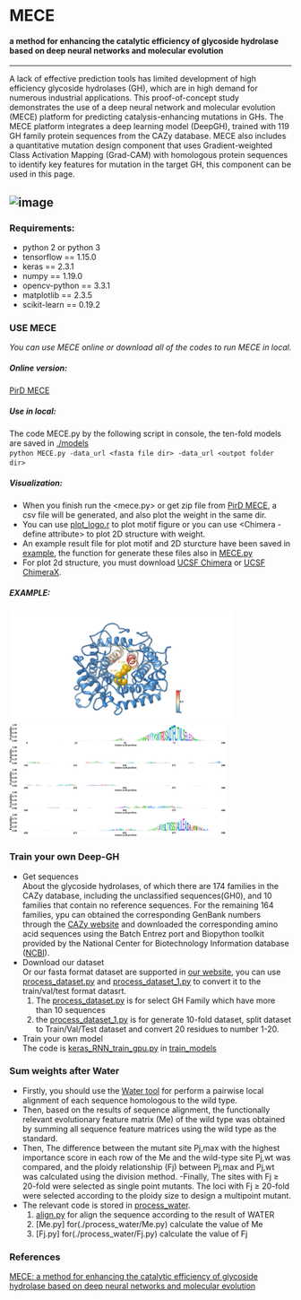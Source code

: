 # MECE
#### a method for enhancing the catalytic efficiency of glycoside hydrolase based on deep neural networks and molecular evolution

---
A lack of effective prediction tools has limited development of high efficiency glycoside hydrolases (GH), which are in high demand for numerous industrial applications. This proof-of-concept study demonstrates the use of a deep neural network and molecular evolution (MECE) platform for predicting catalysis-enhancing mutations in GHs. The MECE platform integrates a deep learning model (DeepGH), trained with 119 GH family protein sequences from the CAZy database. MECE also includes a quantitative mutation design component that uses Gradient-weighted Class Activation Mapping (Grad-CAM) with homologous protein sequences to identify key features for mutation in the target GH, this component can be used in this page.

![image](./plots/a33a78e90d68d865915fb91fa150b2b.jpg)
---


### Requirements:
- python 2 or python 3
- tensorflow == 1.15.0
- keras == 2.3.1
- numpy == 1.19.0
- opencv-python == 3.3.1
- matplotlib == 2.3.5
- scikit-learn == 0.19.2


### USE MECE<br>
*You can use MECE online or download all of the codes to run MECE in local.*
##### Online version:    
[PirD MECE](http://www.elabcaas.cn/pird/mece) 

##### Use in local: <br>
The code MECE.py by the following script in console, the ten-fold models are saved in [./models](./models)<br>
`python MECE.py -data_url <fasta file dir> -data_url <outpot folder dir> `

##### Visualization: <br>
- When you finish run the <mece.py> or get zip file from [PirD MECE](http://www.elabcaas.cn/pird/mece), a csv file will be generated, and also plot the weight in the same dir.<br>
- You can use [plot_logo.r](./plot_logo.r) to plot motif figure or you can use <Chimera - define attribute> to plot 2D structure with weight.<br>
- An example result file for plot motif and 2D sturcture have been saved in [example](./example), the function for generate these files also in [MECE.py](mece.py)<br>
- For plot 2d structure, you must download [UCSF Chimera](https://www.cgl.ucsf.edu/chimera/) or [UCSF ChimeraX](https://www.cgl.ucsf.edu/chimerax/).<br>

##### EXAMPLE:<br>
<img src="./plots/1AYX.png"  style=" height:200px" /><img src="./plots/1AYX_motif.png"  style=" height:200px" />

### Train your own Deep-GH
- Get sequences<br>
About the glycoside hydrolases, of which there are 174 families in the CAZy database, including the unclassified sequences(GH0), and 10 families that contain no reference sequences. For the remaining 164 families, ypu can obtained the corresponding GenBank numbers through the [CAZy website](http://www.cazy.org/) and downloaded the corresponding amino acid sequences using the Batch Entrez port and Biopython toolkit provided by the National Center for Biotechnology Information database ([NCBI](https://www.ncbi.nlm.nih.gov/)).
- Download our dataset<br> 
Or our fasta format dataset are supported in [our website](http://www.elabcaas.cn/pird/mece), you can use [process_dataset.py]("./data/process_dataset.py") and [process_dataset_1.py]("./data/process_dataset_1.py") to convert it to the train/val/test format datasrt.<br>
    1. The [process_dataset.py]("./data/process_dataset.py") is for select GH Family which have more than 10 sequences
    2. the [process_dataset_1.py]("./data/process_dataset_1.py") is for generate 10-fold dataset, split dataset to Train/Val/Test dataset and convert 20 residues to number 1-20.
- Train your own model<br>
The code is [keras_RNN_train_gpu.py](./train_models/keras_RNN_train_gpu.py) in [train_models](./train_models)<br>
    
### Sum weights after Water<br>
- Firstly, you should use the [Water tool](http://emboss.sourceforge.net/apps/release/6.6/emboss/apps/water.html) for perform a pairwise local alignment of each sequence homologous to the wild type.<br>
- Then, based on the results of sequence alignment, the functionally relevant evolutionary feature matrix (Me) of the wild type was obtained by summing all sequence feature matrices using the wild type as the standard.
- Then, The difference between the mutant site Pj,max with the highest importance score in each row of the Me and the wild-type site Pj,wt was compared, and the ploidy relationship (Fj) between Pj,max and Pj,wt was calculated using the division method. 
-Finally, The sites with Fj ≥ 20-fold were selected as single point mutants. The loci with Fj ≥ 20-fold were selected according to the ploidy size to design a multipoint mutant.
- The relevant code is stored in [process_water](./process_water).<br>
    1. [align.py](./process_water/align.py) for align the sequence according to the result of WATER
    2. [Me.py] for(./process_water/Me.py) calculate the value of Me
    3. [Fj.py] for(./process_water/Fj.py) calculate the value of Fj

  
### References
  [MECE: a method for enhancing the catalytic efficiency of glycoside hydrolase based on deep neural networks and molecular evolution]()
  
